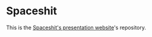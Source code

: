 # Spaceshit

This is the [Spaceshit's presentation website](odepax.github.io/spaceshit)'s repository.

